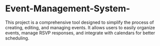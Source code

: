 # Event-Management-System-
This project is a comprehensive tool designed to simplify the process of creating, editing, and managing events. It allows users to easily organize events, manage RSVP responses, and integrate with calendars for better scheduling.
